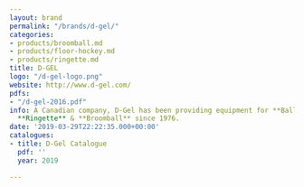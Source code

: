 ```yaml
---
layout: brand
permalink: "/brands/d-gel/"
categories:
- products/broomball.md
- products/floor-hockey.md
- products/ringette.md
title: D-GEL
logo: "/d-gel-logo.png"
website: http://www.d-gel.com/
pdfs:
- "/d-gel-2016.pdf"
info: A Canadian company, D-Gel has been providing equipment for **Ball Hockey**,
  **Ringette** & **Broomball** since 1976.
date: '2019-03-29T22:22:35.000+00:00'
catalogues:
- title: D-Gel Catalogue
  pdf: ''
  year: 2019

---
```

